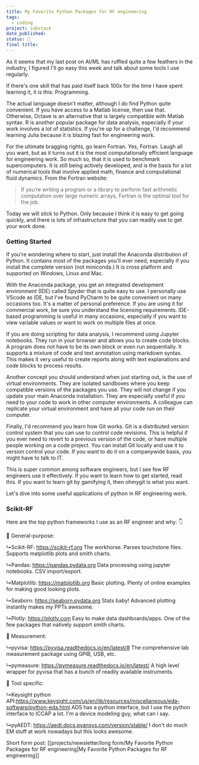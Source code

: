 ```yaml
---
title: My Favorite Python Packages for RF engineering
tags:
  - coding
project: substack
date_published: 
status: 🚧
final title:
---
```

As it seems that my last post on AI/ML has ruffled quite a few feathers in the industry, I figured I'll go easy this week and talk about some tools I use regularly.

If there's one skill that has paid itself back 100x for the time I have spent learning it, it is this: Programming.

The actual language doesn't matter, although I do find Python quite convenient. If you have access to a Matlab license, then use that. Otherwise, Octave is an alternative that is largely compatible with Matlab syntax. R is another popular package for data analysis, especially if your work involves a lot of statistics. If you're up for a challenge, I'd recommend learning Julia because it is blazing fast for engineering work. 

For the ultimate bragging rights, go learn Fortran. Yes, Fortran. Laugh all you want, but as it turns out it is the most computationally efficient language for engineering work. So much so, that it is used to benchmark supercomputers. It is still being actively developed, and is the basis for a lot of numerical tools that involve applied math, finance and computational fluid dynamics. From the Fortran website:

> If you’re writing a program or a library to perform fast arithmetic computation over large numeric arrays, Fortran is the optimal tool for the job.

Today we will stick to Python. Only because I think it is easy to get going quickly, and there is lots of infrastructure that you can readily use to get your work done.
### Getting Started

If you're wondering where to start, just install the Anaconda distribution of Python. It contains most of the packages you'll ever need, especially if you install the complete version (not miniconda.) It is cross platform and supported on Windows, Linux and Mac.

With the Anaconda package, you get an integrated development environment (IDE) called Spyder that is quite easy to use. I personally use VScode as IDE, but I've found PyCharm to be quite convenient on many occasions too. It's a matter of personal preference. If you are using it for commercial work, be sure you understand the licensing requirements. IDE-based programming is useful in many occasions, especially if you want to view variable values or want to work on multiple files at once.

If you are doing scripting for data analysis, I recommend using Jupyter notebooks. They run in your browser and allows you to create code blocks. A program does not have to be its own block or even run sequentially. It supports a mixture of code and text annotation using markdown syntax. This makes it very useful to create reports along with text explanations and code blocks to process results. 

Another concept you should understand when just starting out, is the use of virtual environments. They are isolated sandboxes where you keep compatible versions of the packages you use. They will not change if you update your main Anaconda installation. They are especially useful if you need to your code to work in other computer environments. A colleague can replicate your virtual environment and have all your code run on their computer.

Finally, I'd recommend you learn how Git works. Git is a distributed version control system that you can use to control code revisions. This is helpful if you ever need to revert to a previous version of the code, or have multiple people working on a code project. You can install Git locally and use it to version control your code. If you want to do it on a companywide basis, you might have to talk to IT.

This is super common among software engineers, but I see few RF engineers use it effectively. If you want to learn how to get started, read this. If you want to learn git by gamifying it, then ohmygit is what you want.

Let's dive into some useful applications of python in RF engineering work.
### Scikit-RF



Here are the top python frameworks I use as an RF engineer and why: 👇

🔧 General-purpose:

↳Scikit-RF: https://scikit-rf.org
The workhorse. Parses touchstone files. Supports matplotlib plots and smith charts.

↳Pandas: https://pandas.pydata.org
Data processing using jupyter notebooks. CSV import/export.

↳Matplotlib: https://matplotlib.org
Basic plotting. Plenty of online examples for making good looking plots.

↳Seaborn: https://seaborn.pydata.org
Stats baby! Advanced plotting instantly makes my PPTs awesome.

↳Plotly: https://plotly.com
Easy to make data dashboards/apps. One of the few packages that natively support smith charts.

📏 Measurement:

↳pyvisa: https://pyvisa.readthedocs.io/en/latest/#
The comprehensive lab measurement package using GPIB, USB, etc. 

↳pymeasure: https://pymeasure.readthedocs.io/en/latest/
A high level wrapper for pyvisa that has a bunch of readily available instruments.

🤌 Tool specific:

↳Keysight python API:https://www.keysight.com/us/en/lib/resources/miscellaneous/eda-software/python-eda.html
ADS has a python interface, but I use the python interface to ICCAP a lot.
I'm a device modeling guy, what can i say.

↳pyAEDT: https://aedt.docs.pyansys.com/version/stable/
I don't do much EM stuff at work nowadays but this looks awesome.


Short form post: [[projects/newsletter/long form/My Favorite Python Packages for RF engineering|My Favorite Python Packages for RF engineering]]